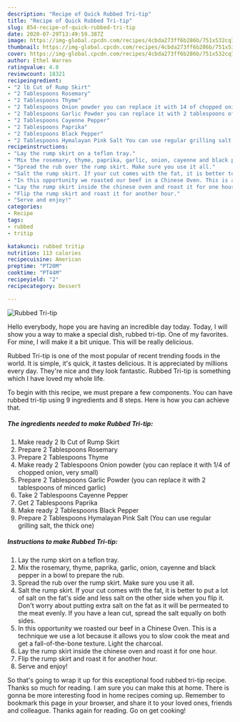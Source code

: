 ```yaml
---
description: "Recipe of Quick Rubbed Tri-tip"
title: "Recipe of Quick Rubbed Tri-tip"
slug: 854-recipe-of-quick-rubbed-tri-tip
date: 2020-07-29T13:49:59.387Z
image: https://img-global.cpcdn.com/recipes/4cbda273ff6b286b/751x532cq70/rubbed-tri-tip-recipe-main-photo.jpg
thumbnail: https://img-global.cpcdn.com/recipes/4cbda273ff6b286b/751x532cq70/rubbed-tri-tip-recipe-main-photo.jpg
cover: https://img-global.cpcdn.com/recipes/4cbda273ff6b286b/751x532cq70/rubbed-tri-tip-recipe-main-photo.jpg
author: Ethel Warren
ratingvalue: 4.8
reviewcount: 18321
recipeingredient:
- "2 lb Cut of Rump Skirt"
- "2 Tablespoons Rosemary"
- "2 Tablespoons Thyme"
- "2 Tablespoons Onion powder you can replace it with 14 of chopped onion very small"
- "2 Tablespoons Garlic Powder you can replace it with 2 tablespoons of minced garlic"
- "2 Tablespoons Cayenne Pepper"
- "2 Tablespoons Paprika"
- "2 Tablespoons Black Pepper"
- "2 Tablespoons Hymalayan Pink Salt You can use regular grilling salt the thick one"
recipeinstructions:
- "Lay the rump skirt on a teflon tray."
- "Mix the rosemary, thyme, paprika, garlic, onion, cayenne and black pepper in a bowl to prepare the rub."
- "Spread the rub over the rump skirt. Make sure you use it all."
- "Salt the rump skirt. If your cut comes with the fat, it is better to put a lot of salt on the fat&#39;s side and less salt on the other side when you flip it. Don&#39;t worry about putting extra salt on the fat as it will be permeated to the meat evenly. If you have a lean cut, spread the salt equally on both sides."
- "In this opportunity we roasted our beef in a Chinese Oven. This is a technique we use a lot because it allows you to slow cook the meat and get a fall-of-the-bone texture. Light the charcoal."
- "Lay the rump skirt inside the chinese oven and roast it for one hour."
- "Flip the rump skirt and roast it for another hour."
- "Serve and enjoy!"
categories:
- Recipe
tags:
- rubbed
- tritip

katakunci: rubbed tritip 
nutrition: 113 calories
recipecuisine: American
preptime: "PT20M"
cooktime: "PT44M"
recipeyield: "2"
recipecategory: Dessert

---
```



![Rubbed Tri-tip](https://img-global.cpcdn.com/recipes/4cbda273ff6b286b/751x532cq70/rubbed-tri-tip-recipe-main-photo.jpg)

Hello everybody, hope you are having an incredible day today. Today, I will show you a way to make a special dish, rubbed tri-tip. One of my favorites. For mine, I will make it a bit unique. This will be really delicious.



Rubbed Tri-tip is one of the most popular of recent trending foods in the world. It is simple, it's quick, it tastes delicious. It is appreciated by millions every day. They're nice and they look fantastic. Rubbed Tri-tip is something which I have loved my whole life.


To begin with this recipe, we must prepare a few components. You can have rubbed tri-tip using 9 ingredients and 8 steps. Here is how you can achieve that.

<!--inarticleads1-->

##### The ingredients needed to make Rubbed Tri-tip:

1. Make ready 2 lb Cut of Rump Skirt
1. Prepare 2 Tablespoons Rosemary
1. Prepare 2 Tablespoons Thyme
1. Make ready 2 Tablespoons Onion powder (you can replace it with 1/4 of chopped onion, very small)
1. Prepare 2 Tablespoons Garlic Powder (you can replace it with 2 tablespoons of minced garlic)
1. Take 2 Tablespoons Cayenne Pepper
1. Get 2 Tablespoons Paprika
1. Make ready 2 Tablespoons Black Pepper
1. Prepare 2 Tablespoons Hymalayan Pink Salt (You can use regular grilling salt, the thick one)




<!--inarticleads2-->

##### Instructions to make Rubbed Tri-tip:

1. Lay the rump skirt on a teflon tray.
1. Mix the rosemary, thyme, paprika, garlic, onion, cayenne and black pepper in a bowl to prepare the rub.
1. Spread the rub over the rump skirt. Make sure you use it all.
1. Salt the rump skirt. If your cut comes with the fat, it is better to put a lot of salt on the fat&#39;s side and less salt on the other side when you flip it. Don&#39;t worry about putting extra salt on the fat as it will be permeated to the meat evenly. If you have a lean cut, spread the salt equally on both sides.
1. In this opportunity we roasted our beef in a Chinese Oven. This is a technique we use a lot because it allows you to slow cook the meat and get a fall-of-the-bone texture. Light the charcoal.
1. Lay the rump skirt inside the chinese oven and roast it for one hour.
1. Flip the rump skirt and roast it for another hour.
1. Serve and enjoy!




So that's going to wrap it up for this exceptional food rubbed tri-tip recipe. Thanks so much for reading. I am sure you can make this at home. There is gonna be more interesting food in home recipes coming up. Remember to bookmark this page in your browser, and share it to your loved ones, friends and colleague. Thanks again for reading. Go on get cooking!
